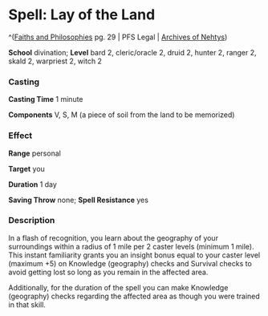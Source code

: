 # Spell: Lay of the Land

^([Faiths and Philosophies][ss-lay-of-the-land] pg. 29 | PFS Legal | [Archives of Nehtys][sn-lay-of-the-land])

**School** divination; **Level** bard 2, cleric/oracle 2, druid 2, hunter 2, ranger 2, skald 2, warpriest 2, witch 2

### Casting

**Casting Time** 1 minute  

**Components** V, S, M (a piece of soil from the land to be memorized)

### Effect

**Range** personal  

**Target** you  

**Duration** 1 day  

**Saving Throw** none; **Spell Resistance** yes

### Description

In a flash of recognition, you learn about the geography of your surroundings within a radius of 1 mile per 2 caster levels (minimum 1 mile). This instant familiarity grants you an insight bonus equal to your caster level (maximum +5) on Knowledge (geography) checks and Survival checks to avoid getting lost so long as you remain in the affected area.  

Additionally, for the duration of the spell you can make Knowledge (geography) checks regarding the affected area as though you were trained in that skill.

[ss-lay-of-the-land]: http://paizo.com/products/btpy8yw8
[sn-lay-of-the-land]: http://www.archivesofnethys.com/SpellDisplay.aspx?ItemName=Lay%20of%20the%20Land